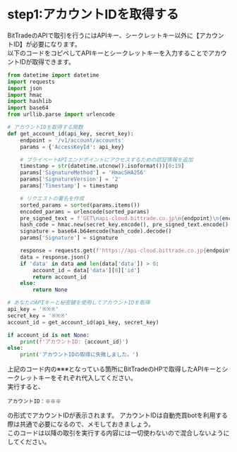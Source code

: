 # step1:アカウントIDを取得する
BitTradeのAPIで取引を行うにはAPIキー、シークレットキー以外に【アカウントID】が必要になります。    
以下のコードをコピペしてAPIキーとシークレットキーを入力することでアカウントIDが取得できます。


```py
from datetime import datetime
import requests
import json
import hmac
import hashlib
import base64
from urllib.parse import urlencode

# アカウントIDを取得する関数
def get_account_id(api_key, secret_key):
    endpoint = '/v1/account/accounts'
    params = {'AccessKeyId': api_key}

    # プライベートAPIエンドポイントにアクセスするための認証情報を追加
    timestamp = str(datetime.utcnow().isoformat())[0:19]
    params['SignatureMethod'] = 'HmacSHA256'
    params['SignatureVersion'] = '2'
    params['Timestamp'] = timestamp

    # リクエストの署名を作成
    sorted_params = sorted(params.items())
    encoded_params = urlencode(sorted_params)
    pre_signed_text = f'GET\napi-cloud.bittrade.co.jp\n{endpoint}\n{encoded_params}'
    hash_code = hmac.new(secret_key.encode(), pre_signed_text.encode(), hashlib.sha256).digest()
    signature = base64.b64encode(hash_code).decode()
    params['Signature'] = signature

    response = requests.get(f'https://api-cloud.bittrade.co.jp{endpoint}', params=params)
    data = response.json()
    if 'data' in data and len(data['data']) > 0:
        account_id = data['data'][0]['id']
        return account_id
    else:
        return None

# あなたのAPIキーと秘密鍵を使用してアカウントIDを取得
api_key = '※※※'
secret_key = '※※※'
account_id = get_account_id(api_key, secret_key)

if account_id is not None:
    print(f'アカウントID: {account_id}')
else:
    print('アカウントIDの取得に失敗しました。')
```

上記のコード内の※※※となっている箇所にBitTradeのHPで取得したAPIキーとシークレットキーをそれぞれ代入してください。  
実行すると、
```
アカウントID：※※※
```
の形式でアカウントIDが表示されます。
アカウントIDは自動売買botを利用する際は共通で必要になるので、メモしておきましょう。  
このコードは以降の取引を実行する内容には一切使わないので混合しないようにしてください。
